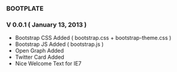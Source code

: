 ### BOOTPLATE

### V 0.0.1 ( January 13, 2013 ) 

* Bootstrap CSS Added ( bootstrap.css + bootstrap-theme.css )
* Bootstrap JS Added ( bootstrap.js ) 
* Open Graph Added
* Twitter Card Added
* Nice Welcome Text for IE7

